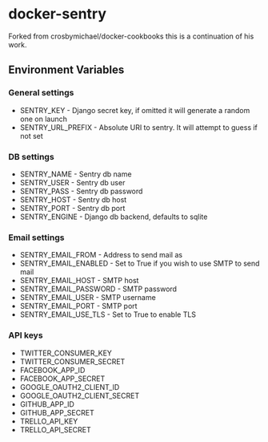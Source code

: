 docker-sentry
================

Forked from crosbymichael/docker-cookbooks this is a continuation of his work.

Environment Variables
---------------------

### General settings
* SENTRY_KEY    - Django secret key, if omitted it will generate a random one on launch
* SENTRY_URL_PREFIX - Absolute URI to sentry. It will attempt to guess if not set

### DB settings
* SENTRY_NAME   - Sentry db name
* SENTRY_USER   - Sentry db user
* SENTRY_PASS   - Sentry db password
* SENTRY_HOST   - Sentry db host
* SENTRY_PORT   - Sentry db port
* SENTRY_ENGINE - Django db backend, defaults to sqlite

### Email settings
* SENTRY_EMAIL_FROM     - Address to send mail as
* SENTRY_EMAIL_ENABLED  - Set to True if you wish to use SMTP to send mail
* SENTRY_EMAIL_HOST     - SMTP host
* SENTRY_EMAIL_PASSWORD - SMTP password
* SENTRY_EMAIL_USER     - SMTP username
* SENTRY_EMAIL_PORT     - SMTP port
* SENTRY_EMAIL_USE_TLS  - Set to True to enable TLS

### API keys
* TWITTER_CONSUMER_KEY 
* TWITTER_CONSUMER_SECRET
* FACEBOOK_APP_ID
* FACEBOOK_APP_SECRET
* GOOGLE_OAUTH2_CLIENT_ID
* GOOGLE_OAUTH2_CLIENT_SECRET
* GITHUB_APP_ID
* GITHUB_APP_SECRET
* TRELLO_API_KEY
* TRELLO_API_SECRET
